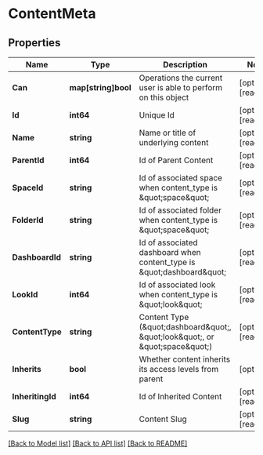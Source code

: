 # ContentMeta

## Properties

Name | Type | Description | Notes
------------ | ------------- | ------------- | -------------
**Can** | **map[string]bool** | Operations the current user is able to perform on this object | [optional] [readonly] 
**Id** | **int64** | Unique Id | [optional] [readonly] 
**Name** | **string** | Name or title of underlying content | [optional] [readonly] 
**ParentId** | **int64** | Id of Parent Content | [optional] [readonly] 
**SpaceId** | **string** | Id of associated space when content_type is \&quot;space\&quot; | [optional] [readonly] 
**FolderId** | **string** | Id of associated folder when content_type is \&quot;space\&quot; | [optional] [readonly] 
**DashboardId** | **string** | Id of associated dashboard when content_type is \&quot;dashboard\&quot; | [optional] [readonly] 
**LookId** | **int64** | Id of associated look when content_type is \&quot;look\&quot; | [optional] [readonly] 
**ContentType** | **string** | Content Type (\&quot;dashboard\&quot;, \&quot;look\&quot;, or \&quot;space\&quot;) | [optional] [readonly] 
**Inherits** | **bool** | Whether content inherits its access levels from parent | [optional] 
**InheritingId** | **int64** | Id of Inherited Content | [optional] [readonly] 
**Slug** | **string** | Content Slug | [optional] [readonly] 

[[Back to Model list]](../README.md#documentation-for-models) [[Back to API list]](../README.md#documentation-for-api-endpoints) [[Back to README]](../README.md)


